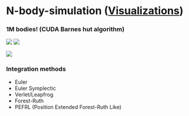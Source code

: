 # N-body-simulation ([Visualizations](https://moonarchitect.github.io/#/projects/n-body-sim))

### 1M bodies! (CUDA Barnes hut algorithm)
![](/visualizations/1M_L.gif)
![](/visualizations/New2.gif)

![](/visualizations/Example_4.gif)

### Integration methods
- Euler
- Euler Symplectic
- Verlet/Leapfrog
- Forest-Ruth
- PEFRL (Position Extended Forest-Ruth Like)
